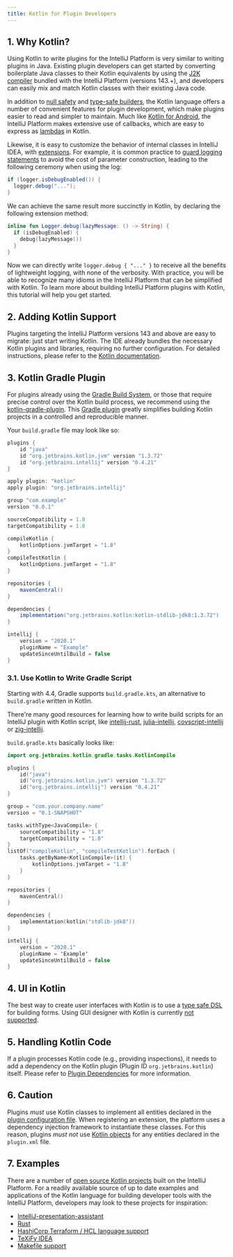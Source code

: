 ```yaml
---
title: Kotlin for Plugin Developers
---
```

<!-- Copyright 2000-2020 JetBrains s.r.o. and other contributors. Use of this source code is governed by the Apache 2.0 license that can be found in the LICENSE file. -->

## 1. Why Kotlin?

Using Kotlin to write plugins for the IntelliJ Platform is very similar to writing plugins in Java. Existing plugin
developers can get started by converting boilerplate Java classes to their Kotlin equivalents by using
the [J2K compiler](https://kotlinlang.org/docs/tutorials/mixing-java-kotlin-intellij.html#converting-an-existing-java-file-to-kotlin-with-j2k)
bundled with the IntelliJ Platform (versions  143.+), and developers can easily mix and match Kotlin classes with their
existing Java code.

In addition to [null safety](https://kotlinlang.org/docs/reference/null-safety.html)
and [type-safe builders](https://kotlinlang.org/docs/reference/type-safe-builders.html), the Kotlin language offers
a number of convenient features for plugin development, which make plugins easier to read and simpler to maintain.
Much like [Kotlin for Android](https://kotlinlang.org/docs/tutorials/kotlin-android.html), the IntelliJ Platform makes
extensive use of callbacks, which are easy to express as [lambdas](https://kotlinlang.org/docs/reference/lambdas.html) in Kotlin.

Likewise, it is easy to customize the behavior of internal classes in IntelliJ IDEA, with
[extensions](https://kotlinlang.org/docs/reference/extensions.html). For example, it is common practice to
[guard logging statements](https://www.slf4j.org/faq.html#logging_performance) to avoid the cost of parameter
construction, leading to the following ceremony when using the log:

```java
if (logger.isDebugEnabled()) {
  logger.debug("...");
}
```

We can achieve the same result more succinctly in Kotlin, by declaring the following extension method:

```kotlin
inline fun Logger.debug(lazyMessage: () -> String) {
  if (isDebugEnabled) {
    debug(lazyMessage())
  }
}
```

Now we can directly write `logger.debug { "..." }` to receive all the benefits of lightweight logging, with none of the
verbosity. With practice, you will be able to recognize many idioms in the IntelliJ Platform that can be simplified with
Kotlin. To learn more about building IntelliJ Platform plugins with Kotlin, this tutorial will help you get started.

## 2. Adding Kotlin Support

Plugins targeting the IntelliJ Platform versions 143 and above are easy to migrate: just start writing Kotlin.
The IDE already bundles the necessary Kotlin plugins and libraries, requiring no further configuration.
For detailed instructions, please refer to the [Kotlin documentation](https://kotlinlang.org/docs/tutorials/getting-started.html).

## 3. Kotlin Gradle Plugin

For plugins already using the [Gradle Build System](build_system.md), or those that require precise control over
the Kotlin build process, we recommend using the
[kotlin-gradle-plugin](https://kotlinlang.org/docs/reference/using-gradle.html#configuring-dependencies).
This [Gradle plugin](https://mvnrepository.com/artifact/org.jetbrains.kotlin/kotlin-gradle-plugin-core) greatly
simplifies building Kotlin projects in a controlled and reproducible manner.

Your `build.gradle` file may look like so:

```groovy
plugins {
    id "java"
    id "org.jetbrains.kotlin.jvm" version "1.3.72"
    id "org.jetbrains.intellij" version "0.4.21"
}

apply plugin: "kotlin"
apply plugin: "org.jetbrains.intellij"

group "com.example"
version "0.0.1"

sourceCompatibility = 1.8
targetCompatibility = 1.8

compileKotlin {
    kotlinOptions.jvmTarget = "1.8"
}
compileTestKotlin {
    kotlinOptions.jvmTarget = "1.8"
}

repositories {
    mavenCentral()
}

dependencies {
    implementation("org.jetbrains.kotlin:kotlin-stdlib-jdk8:1.3.72")
}

intellij {
    version = "2020.1"
    pluginName = "Example"
    updateSinceUntilBuild = false
}
```

### 3.1. Use Kotlin to Write Gradle Script

Starting with 4.4, Gradle supports `build.gradle.kts`, an alternative to `build.gradle` written in Kotlin.

There're many good resources for learning how to write build scripts for an IntelliJ plugin with Kotlin script, like
[intellij-rust](https://github.com/intellij-rust/intellij-rust/blob/master/build.gradle.kts),
[julia-intellij](https://github.com/ice1000/julia-intellij/blob/master/build.gradle.kts),
[covscript-intellij](https://github.com/covscript/covscript-intellij/blob/master/build.gradle.kts) or
[zig-intellij](https://github.com/ice1000/zig-intellij/blob/master/build.gradle.kts).

`build.gradle.kts` basically looks like:

```kotlin
import org.jetbrains.kotlin.gradle.tasks.KotlinCompile

plugins {
    id("java")
    id("org.jetbrains.kotlin.jvm") version "1.3.72"
    id("org.jetbrains.intellij") version "0.4.21"
}

group = "com.your.company.name"
version = "0.1-SNAPSHOT"

tasks.withType<JavaCompile> {
    sourceCompatibility = "1.8"
    targetCompatibility = "1.8"
}
listOf("compileKotlin", "compileTestKotlin").forEach {
    tasks.getByName<KotlinCompile>(it) {
        kotlinOptions.jvmTarget = "1.8"
    }
}

repositories {
    mavenCentral()
}

dependencies {
    implementation(kotlin("stdlib-jdk8"))
}

intellij {
    version = "2020.1"
    pluginName = 'Example'
    updateSinceUntilBuild = false
}
```

## 4. UI in Kotlin

The best way to create user interfaces with Kotlin is to use a [type safe DSL](/user_interface_components/kotlin_ui_dsl.md)
for building forms. Using GUI designer with Kotlin is currently [not supported](https://youtrack.jetbrains.com/issue/KT-6660). 

## 5. Handling Kotlin Code

If a plugin processes Kotlin code (e.g., providing inspections), it needs to add a dependency on the Kotlin plugin (Plugin ID `org.jetbrains.kotlin`) itself.
Please refer to [Plugin Dependencies](/basics/plugin_structure/plugin_dependencies.md) for more information.

## 6. Caution

Plugins *must* use Kotlin classes to implement all entities declared in the [plugin configuration file](/basics/plugin_structure/plugin_configuration_file.md). When registering an extension, the platform uses a dependency injection framework to instantiate these classes. For this reason, plugins *must not* use [Kotlin objects](https://kotlinlang.org/docs/reference/object-declarations.html) for any entities declared in the `plugin.xml` file.

## 7. Examples

There are a number of [open source Kotlin projects](https://github.com/search?l=Kotlin&q=+intellij&ref=searchresults&type=Repositories)
built on the IntelliJ Platform. For a readily available source of up to date examples and applications of the Kotlin
language for building developer tools with the IntelliJ Platform, developers may look to these projects for inspiration:

* [IntelliJ-presentation-assistant](https://github.com/chashnikov/IntelliJ-presentation-assistant)
* [Rust](https://github.com/intellij-rust/intellij-rust)
* [HashiCorp Terraform / HCL language support](https://github.com/VladRassokhin/intellij-hcl)
* [TeXiFy IDEA](https://github.com/Hannah-Sten/TeXiFy-IDEA)
* [Makefile support](https://github.com/kropp/intellij-makefile)
